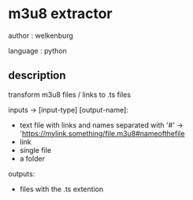 # m3u8 extractor
author : welkenburg

language : python

## description
transform m3u8 files / links to .ts files

inputs -> [input-type] [output-name]:
- text file with links and names separated with '#' -> 'https://mylink.something/file.m3u8#nameofthefile
- link
- single file
- a folder

outputs:
- files with the .ts extention

